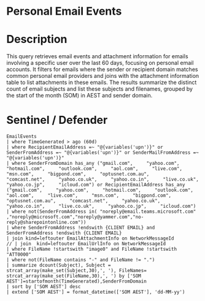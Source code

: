# Personal Email Events

# Description
This query retrieves email events and attachment information for emails involving a specific user over the last 60 days, focusing on personal email accounts. It filters for emails where the sender or recipient domain matches common personal email providers and joins with the attachment information table to list attachments in these emails. The results summarize the distinct count of email subjects and list these subjects and filenames, grouped by the start of the month (SOM) in AEST and sender domain.

# Sentinel / Defender
```kql
EmailEvents
| where TimeGenerated > ago (60d)
| where RecipientEmailAddress =~ "@{variables('upn')}" or SenderFromAddress =~ "@{variables('upn')}" or SenderMailFromAddress =~ "@{variables('upn')}"
| where SenderFromDomain has_any ("gmail.com",     "yahoo.com",     "hotmail.com",     "outlook.com",     "aol.com",     "live.com",     "msn.com",     "bigpond.com",     "optusnet.com.au",     "comcast.net",     "yahoo.co.uk",     "yahoo.co.in",     "live.co.uk",     "yahoo.co.jp",     "icloud.com") or RecipientEmailAddress has_any ("gmail.com",     "yahoo.com",     "hotmail.com",     "outlook.com",     "aol.com",     "live.com",     "msn.com",     "bigpond.com",     "optusnet.com.au",     "comcast.net",     "yahoo.co.uk",     "yahoo.co.in",     "live.co.uk",     "yahoo.co.jp",     "icloud.com")
| where not(SenderFromAddress in( "noreply@email.teams.microsoft.com" ,"noreply@microsoft.com","noreply@yammer.com","no-reply@sharepointonline.com"))
| where SenderFromAddress !endswith {CLIENT EMAIL} and SenderFromAddress !endswith {CLIENT EMAIL}
| join kind=leftouter EmailAttachmentInfo on NetworkMessageId
// | join  kind=leftouter EmailUrlInfo on NetworkMessageId
| where FileName !startswith "image0" and FileName !startswith "ATT0000"
| where not(FileName contains "-" and FileName != ".")
| summarize dcount(Subject), Subject = strcat_array(make_set(Subject,30),', '), FileNames= strcat_array(make_set(FileName,30),', ') by ['SOM AEST']=startofmonth(TimeGenerated),SenderFromDomain
| sort by ['SOM AEST'] desc 
| extend ['SOM AEST'] = format_datetime(['SOM AEST'], 'dd-MM-yy')
```
